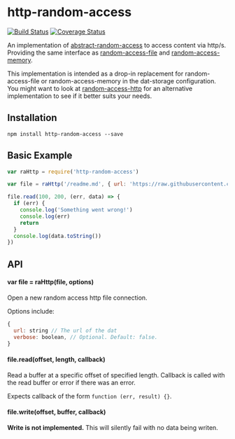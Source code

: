 # http-random-access

[![Build Status](https://travis-ci.org/e-e-e/http-random-access.svg?branch=master)](https://travis-ci.org/e-e-e/http-random-access) [![Coverage Status](https://coveralls.io/repos/github/e-e-e/http-random-access/badge.svg?branch=master)](https://coveralls.io/github/e-e-e/http-random-access?branch=master)

An implementation of [abstract-random-access](https://www.npmjs.com/package/abstract-random-access) to access content via http/s.
Providing the same interface as [random-access-file](https://www.npmjs.com/package/random-access-file) and [random-access-memory](https://www.npmjs.com/package/random-access-memory).

This implementation is intended as a drop-in replacement for random-access-file or random-access-memory in the dat-storage configuration. You might want to look at [random-access-http](https://www.npmjs.com/package/random-access-http) for an alternative implementation to see if it better suits your needs.

## Installation

```
npm install http-random-access --save
```

## Basic Example

```js
var raHttp = require('http-random-access')

var file = raHttp('/readme.md', { url: 'https://raw.githubusercontent.com/e-e-e/http-random-access/master/' })

file.read(100, 200, (err, data) => {
  if (err) {
    console.log('Something went wrong!')
    console.log(err)
    return
  }
  console.log(data.toString())
})
```

## API

#### var file = raHttp(file, options)

Open a new random access http file connection.

Options include:
```js
{
  url: string // The url of the dat
  verbose: boolean, // Optional. Default: false.
}
```

#### file.read(offset, length, callback)

Read a buffer at a specific offset of specified length. Callback is called with the read buffer or error if there was an error.

Expects callback of the form `function (err, result) {}`.

#### file.write(offset, buffer, callback)

**Write is not implemented.** This will silently fail with no data being writen.
